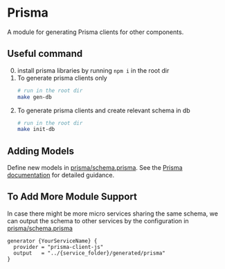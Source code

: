 # Prisma
A module for generating Prisma clients for other components.

## Useful command
0. install prisma libraries by running `npm i` in the root dir
1. To generate prisma clients only
    ```bash
    # run in the root dir
    make gen-db
    ```
2. To generate prisma clients and create relevant schema in db
    ```bash
    # run in the root dir
    make init-db
    ```

## Adding Models
Define new models in [prisma/schema.prisma](prisma/schema.prisma). See the [Prisma documentation](https://www.prisma.io/docs/orm/prisma-schema/data-model) for detailed guidance.

## To Add More Module Support
In case there might be more micro services sharing the same schema, we can output the schema to other services by the configuration in [prisma/schema.prisma](prisma/schema.prisma)

```
generator {YourServiceName} {
  provider = "prisma-client-js"
  output   = "../{service_folder}/generated/prisma"
}
```